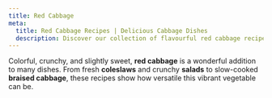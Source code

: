 ```yaml
---
title: Red Cabbage
meta:
  title: Red Cabbage Recipes | Delicious Cabbage Dishes
  description: Discover our collection of flavourful red cabbage recipes. From braised sides and slaws to salads and pickles - find creative ways to enjoy this nutritious vegetable.
---
```


Colorful, crunchy, and slightly sweet, **red cabbage** is a wonderful addition to many dishes. From fresh **coleslaws** and crunchy **salads** to slow-cooked **braised cabbage**, these recipes show how versatile this vibrant vegetable can be.
